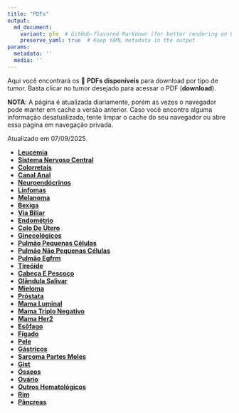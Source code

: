 ```yaml
---
title: "PDFs"
output: 
  md_document:
    variant: gfm  # GitHub-flavored Markdown (for better rendering on GitHub)
    preserve_yaml: true  # Keep YAML metadata in the output
params:
  metadata: ''
  media: ''
---
```


<script async src="https://scripts.simpleanalyticscdn.com/latest.js"></script>

Aqui você encontrará os 📝 **PDFs disponíveis** para download por tipo
de tumor. Basta clicar no tumor desejado para acessar o PDF
(**download**).

**NOTA**: A página é atualizada diariamente, porém as vezes o navegador
pode manter em cache a versão anterior. Caso você encontre alguma
informação desatualizada, tente limpar o cache do seu navegador ou abre
essa página em navegação privada.

Atualizado em 07/09/2025.

- [**Leucemia**](https://coeoralmeds-e768.restdb.io/media/68bd1599f63b80480026c12e?download=true)
- [**Sistema Nervoso
  Central**](https://coeoralmeds-e768.restdb.io/media/68bd159af63b80480026c132?download=true)
- [**Colorretais**](https://coeoralmeds-e768.restdb.io/media/68bd159ef63b80480026c136?download=true)
- [**Canal
  Anal**](https://coeoralmeds-e768.restdb.io/media/68bd159ff63b80480026c138?download=true)
- [**Neuroendócrinos**](https://coeoralmeds-e768.restdb.io/media/68bd15a1f63b80480026c13a?download=true)
- [**Linfomas**](https://coeoralmeds-e768.restdb.io/media/68bd15a2f63b80480026c13c?download=true)
- [**Melanoma**](https://coeoralmeds-e768.restdb.io/media/68bd15a4f63b80480026c13e?download=true)
- [**Bexiga**](https://coeoralmeds-e768.restdb.io/media/68bd15a6f63b80480026c140?download=true)
- [**Via
  Biliar**](https://coeoralmeds-e768.restdb.io/media/68bd15a7f63b80480026c142?download=true)
- [**Endométrio**](https://coeoralmeds-e768.restdb.io/media/68bd15a9f63b80480026c144?download=true)
- [**Colo De
  Útero**](https://coeoralmeds-e768.restdb.io/media/68bd15aaf63b80480026c146?download=true)
- [**Ginecológicos**](https://coeoralmeds-e768.restdb.io/media/68bd15acf63b80480026c149?download=true)
- [**Pulmão Pequenas
  Células**](https://coeoralmeds-e768.restdb.io/media/68bd15aef63b80480026c14b?download=true)
- [**Pulmão Não Pequenas
  Células**](https://coeoralmeds-e768.restdb.io/media/68bd15aff63b80480026c14d?download=true)
- [**Pulmão
  Egfrm**](https://coeoralmeds-e768.restdb.io/media/68bd15b1f63b80480026c14e?download=true)
- [**Tireóide**](https://coeoralmeds-e768.restdb.io/media/68bd15b4f63b80480026c152?download=true)
- [**Cabeça E
  Pescoço**](https://coeoralmeds-e768.restdb.io/media/68bd15b6f63b80480026c154?download=true)
- [**Glândula
  Salivar**](https://coeoralmeds-e768.restdb.io/media/68bd15b7f63b80480026c156?download=true)
- [**Mieloma**](https://coeoralmeds-e768.restdb.io/media/68bd15b9f63b80480026c158?download=true)
- [**Próstata**](https://coeoralmeds-e768.restdb.io/media/68bd15baf63b80480026c15a?download=true)
- [**Mama
  Luminal**](https://coeoralmeds-e768.restdb.io/media/68bd15bdf63b80480026c15e?download=true)
- [**Mama Triplo
  Negativo**](https://coeoralmeds-e768.restdb.io/media/68bd15bff63b80480026c160?download=true)
- [**Mama
  Her2**](https://coeoralmeds-e768.restdb.io/media/68bd15c1f63b80480026c162?download=true)
- [**Esôfago**](https://coeoralmeds-e768.restdb.io/media/68bd15c2f63b80480026c164?download=true)
- [**Fígado**](https://coeoralmeds-e768.restdb.io/media/68bd15c4f63b80480026c169?download=true)
- [**Pele**](https://coeoralmeds-e768.restdb.io/media/68bd15c5f63b80480026c16c?download=true)
- [**Gástricos**](https://coeoralmeds-e768.restdb.io/media/68bd15c7f63b80480026c16e?download=true)
- [**Sarcoma Partes
  Moles**](https://coeoralmeds-e768.restdb.io/media/68bd15c8f63b80480026c170?download=true)
- [**Gist**](https://coeoralmeds-e768.restdb.io/media/68bd15caf63b80480026c173?download=true)
- [**Ósseos**](https://coeoralmeds-e768.restdb.io/media/68bd15ccf63b80480026c175?download=true)
- [**Ovário**](https://coeoralmeds-e768.restdb.io/media/68bd15cef63b80480026c177?download=true)
- [**Outros
  Hematológicos**](https://coeoralmeds-e768.restdb.io/media/68bd15cff63b80480026c178?download=true)
- [**Rim**](https://coeoralmeds-e768.restdb.io/media/68bd15d1f63b80480026c17b?download=true)
- [**Pâncreas**](https://coeoralmeds-e768.restdb.io/media/68bd15d2f63b80480026c17c?download=true)
